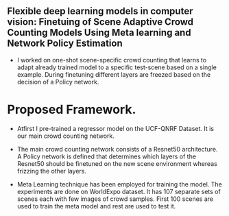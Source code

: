 ## Flexible deep learning models in computer vision: Finetuing of Scene Adaptive Crowd Counting Models Using Meta learning and Network Policy Estimation
 
- I worked on one-shot scene-specific crowd counting that learns to adapt already trained model to a specific test-scene based on a single example. During finetuning different layers are freezed based on the decision of a Policy network. 

# Proposed Framework. 

- Atfirst I pre-trained a regressor model on the UCF-QNRF Dataset. It is our main crowd counting network.

- The main crowd counting network consists of a Resnet50 architecture. A Policy network is defined that determines which layers of the Resnet50 should be finetuned on the new scene environment whereas frizzing the other layers.  

- Meta Learning technique has been employed for training the model. The experiments are done on WorldExpo dataset. It has 107 separate sets of scenes each with few images of crowd samples. First 100 scenes are used to train the meta model and rest are used to test it. 
